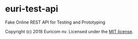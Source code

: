 # euri-test-api

Fake Online REST API for Testing and Prototyping

Copyright (c) 2018 Euricom nv. Licensed under the [MIT license](https://opensource.org/licenses/MIT).
